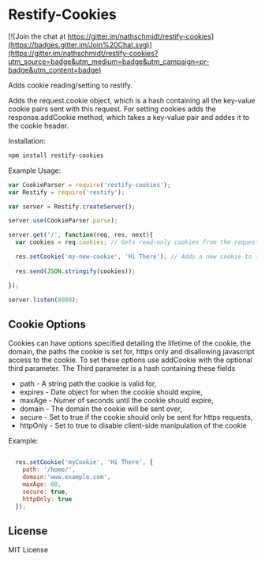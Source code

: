 Restify-Cookies
===============

[![Join the chat at https://gitter.im/nathschmidt/restify-cookies](https://badges.gitter.im/Join%20Chat.svg)](https://gitter.im/nathschmidt/restify-cookies?utm_source=badge&utm_medium=badge&utm_campaign=pr-badge&utm_content=badge)

Adds cookie reading/setting to restify.

Adds the request.cookie object, which is a hash containing all the key-value cookie pairs sent with this request.  For setting cookies adds the response.addCookie method, which takes a key-value pair and addes it to the cookie header.

Installation:

```bash
npm install restify-cookies
```

Example Usage:

```javascript
var CookieParser = require('restify-cookies');
var Restify = require('restify');

var server = Restify.createServer();

server.use(CookieParser.parse);

server.get('/', function(req, res, next){
  var cookies = req.cookies; // Gets read-only cookies from the request

  res.setCookie('my-new-cookie', 'Hi There'); // Adds a new cookie to the response
  
  res.send(JSON.stringify(cookies));

});

server.listen(8080);
```

Cookie Options
--------------

Cookies can have options specified detailing the lifetime of the cookie, the domain, the paths the cookie is set for, https only and disallowing javascript access to the cookie. To set these options use addCookie with the optional third parameter. 
The Third parameter is a hash containing these fields

  - path      - A string path the cookie is valid for,
  - expires   - Date object for when the cookie should expire,
  - maxAge    - Numer of seconds until the cookie should expire,
  - domain    - The domain the cookie will be sent over,
  - secure    - Set to true if the cookie should only be sent for https requests,
  - httpOnly  - Set to true to disable client-side manipulation of the cookie

Example:
```javascript

  res.setCookie('myCookie', 'Hi There', {
    path: '/home/',
    domain:'www.example.com',
    maxAge: 60,
    secure: true,
    httpOnly: true
  });

```

License
-------

MIT License
